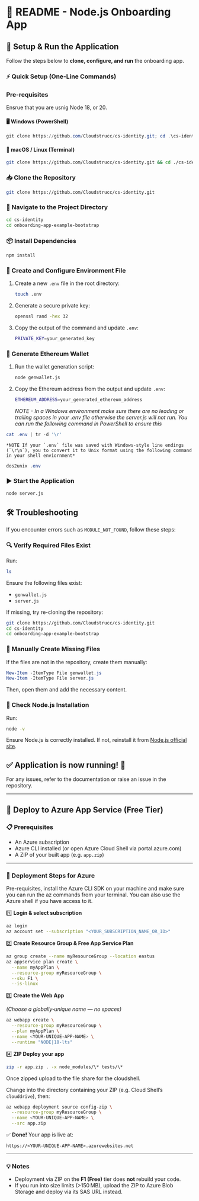 # 📖 README - Node.js Onboarding App

## 🚀 Setup & Run the Application

Follow the steps below to **clone, configure, and run** the onboarding app.

### ⚡ Quick Setup (One-Line Commands)

### Pre-requisites

Ensrue that you are usnig Node 18, or 20.

#### 🖥️ Windows (PowerShell)

```powershell
git clone https://github.com/Cloudstrucc/cs-identity.git; cd .\cs-identity\; cd .\onboarding-app-example-bootstrap\; npm install; New-Item -ItemType File .env; $PRIVATE_KEY=$(openssl rand -hex 32); $ETHERIUM_ADDRESS=$(node genwallet.js | Select-String -Pattern "0x[a-fA-F0-9]+" | Select-Object -First 1 | ForEach-Object { $_.Matches.Value }); echo "ETHEREUM_ADDRESS=$ETHERIUM_ADDRESS" > .env; echo "PRIVATE_KEY=$PRIVATE_KEY" >> .env; cat .env | tr -d '\r' ; dos2unix .env ; node server.js
```

#### 🐧 macOS / Linux (Terminal)

```sh
git clone https://github.com/Cloudstrucc/cs-identity.git && cd ./cs-identity && cd ./onboarding-app-example-bootstrap && npm install && touch .env && ETHERIUM_ADDRESS=$(node genwallet.js | grep -o '0x[a-fA-F0-9]*' | head -1) && echo "ETHEREUM_ADDRESS=$ETHERIUM_ADDRESS" > .env && echo "PRIVATE_KEY=$(openssl rand -hex 32)" >> .env && node server.js
```

### 📥 Clone the Repository

```sh
git clone https://github.com/Cloudstrucc/cs-identity.git
```

### 📂 Navigate to the Project Directory

```sh
cd cs-identity
cd onboarding-app-example-bootstrap
```

### 📦 Install Dependencies

```sh
npm install
```

### 🔧 Create and Configure Environment File

1. Create a new `.env` file in the root directory:
   ```sh
   touch .env
   ```
2. Generate a secure private key:
   ```sh
   openssl rand -hex 32
   ```
3. Copy the output of the command and update `.env`:
   ```sh
   PRIVATE_KEY=your_generated_key
   ```

### 🔑 Generate Ethereum Wallet

1. Run the wallet generation script:

   ```sh
   node genwallet.js
   ```
2. Copy the Ethereum address from the output and update `.env`:

   ```sh
   ETHEREUM_ADDRESS=your_generated_ethereum_address
   ```

   *NOTE - In a Windows environment make sure there are no leading or trailing spaces in your .env file otherwise the server.js will not run. You can run the following command in PowerShell to ensure this*

```powershell
cat .env | tr -d '\r'
```

    *NOTE If your `.env` file was saved with Windows-style line endings (`\r\n`), you to convert it to Unix format using the following command in your shell enviornment*

```powershell
dos2unix .env
```

### ▶️ Start the Application

```sh
node server.js
```

## 🛠️ Troubleshooting

If you encounter errors such as `MODULE_NOT_FOUND`, follow these steps:

### 🔍 Verify Required Files Exist

Run:

```sh
ls
```

Ensure the following files exist:

* `genwallet.js`
* `server.js`

If missing, try re-cloning the repository:

```sh
git clone https://github.com/Cloudstrucc/cs-identity.git
cd cs-identity
cd onboarding-app-example-bootstrap
```

### 🔧 Manually Create Missing Files

If the files are not in the repository, create them manually:

```powershell
New-Item -ItemType File genwallet.js
New-Item -ItemType File server.js
```

Then, open them and add the necessary content.

### 🔄 Check Node.js Installation

Run:

```sh
node -v
```

Ensure Node.js is correctly installed. If not, reinstall it from [Node.js official site](https://nodejs.org/).

## ✅ Application is now running! 🎉

For any issues, refer to the documentation or raise an issue in the repository.

---

## 🚀 Deploy to Azure App Service (Free Tier)

### 📋 Prerequisites

* An Azure subscription
* Azure CLI installed (or open Azure Cloud Shell via portal.azure.com)
* A ZIP of your built app (e.g. `app.zip`)

---

### 🔢 Deployment Steps for Azure 

Pre-requisites, install the Azure CLI SDK on your machine and make sure you can run the az commands from your terminal. You can also use the Azure shell if you have access to it.

1️⃣ **Login & select subscription**

```bash
az login
az account set --subscription "<YOUR_SUBSCRIPTION_NAME_OR_ID>"
```

2️⃣ **Create Resource Group & Free App Service Plan**

```bash
az group create --name myResourceGroup --location eastus
az appservice plan create \
  --name myAppPlan \
  --resource-group myResourceGroup \
  --sku F1 \
  --is-linux
```

3️⃣ **Create the Web App**

*(Choose a globally‑unique name — no spaces)*

```bash
az webapp create \
  --resource-group myResourceGroup \
  --plan myAppPlan \
  --name <YOUR-UNIQUE-APP-NAME> \
  --runtime "NODE|18-lts"
```

4️⃣ **ZIP Deploy your app**

```bash
zip -r app.zip . -x node_modules/\* tests/\*
```

Once zipped upload to the file share for the cloudshell.

Change into the directory containing your ZIP (e.g. Cloud Shell’s `clouddrive`), then:

```bash
az webapp deployment source config-zip \
  --resource-group myResourceGroup \
  --name <YOUR-UNIQUE-APP-NAME> \
  --src app.zip
```

✅ **Done!** Your app is live at:

```
https://<YOUR-UNIQUE-APP-NAME>.azurewebsites.net
```

---

### 💡 Notes

* Deployment via ZIP on the **F1 (Free)** tier does **not** rebuild your code.
* If you run into size limits (>150 MB), upload the ZIP to Azure Blob Storage and deploy via its SAS URL instead.
